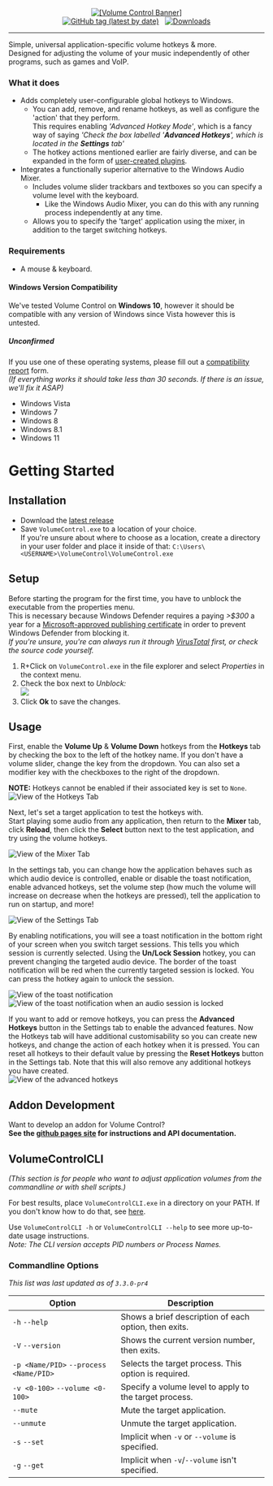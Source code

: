 <p align="center">
<a href="https://radj307.github.io/volume-control"><img alt="[Volume Control Banner]" src="https://i.imgur.com/rMbNIhU.png"></a><br/>
<a href="https://github.com/radj307/volume-control/releases"><img alt="GitHub tag (latest by date)" src="https://img.shields.io/github/v/tag/radj307/volume-control?color=e8e8e7&label=Latest%20Version&logo=github&logoColor=e8e8e7&style=for-the-badge"></a>&nbsp;&nbsp;&nbsp;<a href="https://github.com/radj307/volume-control/releases"><img alt="Downloads" src="https://img.shields.io/github/downloads/radj307/volume-control/total?color=e8e8e7&logo=github&logoColor=e8e8e7&style=for-the-badge"></a>
</p>

***

Simple, universal application-specific volume hotkeys & more.  
Designed for adjusting the volume of your music independently of other programs, such as games and VoIP.  


### What it does

- Adds completely user-configurable global hotkeys to Windows.
  - You can add, remove, and rename hotkeys, as well as configure the 'action' that they perform.  
    This requires enabling *'Advanced Hotkey Mode'*, which is a fancy way of saying *'Check the box labelled '**Advanced Hotkeys**', which is located in the **Settings** tab'*
  - The hotkey actions mentioned earlier are fairly diverse, and can be expanded in the form of [user-created plugins](https://radj307.github.io/volume-control).
- Integrates a functionally superior alternative to the Windows Audio Mixer.  
  - Includes volume slider trackbars and textboxes so you can specify a volume level with the keyboard.
    - Like the Windows Audio Mixer, you can do this with any running process independently at any time.
  - Allows you to specify the 'target' application using the mixer, in addition to the target switching hotkeys.

### Requirements

- A mouse & keyboard.

#### Windows Version Compatibility
We've tested Volume Control on **Windows 10**, however it should be compatible with any version of Windows since Vista however this is untested.  

##### Unconfirmed

If you use one of these operating systems, please fill out a [compatibility report](https://github.com/radj307/volume-control/issues/new?assignees=radj307&labels=os-support&template=Compatibility.yml&title=Windows+Version+Compatibility+Report&version=Windows+Vista) form.  
*(If everything works it should take less than 30 seconds. If there is an issue, we'll fix it ASAP)*
- Windows Vista
- Windows 7
- Windows 8
- Windows 8.1
- Windows 11

# Getting Started

## Installation
- Download the [latest release](https://github.com/radj307/volume-control/releases)
- Save `VolumeControl.exe` to a location of your choice.  
If you're unsure about where to choose as a location, create a directory in your user folder and place it inside of that:
`C:\Users\<USERNAME>\VolumeControl\VolumeControl.exe`

## Setup
Before starting the program for the first time, you have to unblock the executable from the properties menu.  
This is necessary because Windows Defender requires a paying *&gt;$300* a year for a [Microsoft-approved publishing certificate](https://docs.microsoft.com/en-us/windows-hardware/drivers/dashboard/get-a-code-signing-certificate) in order to prevent Windows Defender from blocking it.  
*If you're unsure, you're can always run it through [VirusTotal](https://www.virustotal.com/gui/home/upload) first, or check the source code yourself.*

 1. R+Click on `VolumeControl.exe` in the file explorer and select *Properties* in the context menu.  
 2. Check the box next to *Unblock:*  
 ![](https://i.imgur.com/NMI4m4F.png)  
 3. Click **Ok** to save the changes.  


## Usage
First, enable the **Volume Up** & **Volume Down** hotkeys from the **Hotkeys** tab by checking the box to the left of the hotkey name. If you don't have a volume slider, change the key from the dropdown. You can also set a modifier key with the checkboxes to the right of the dropdown. 

**NOTE:** Hotkeys cannot be enabled if their associated key is set to `None`.
![View of the Hotkeys Tab](https://i.imgur.com/Qvkev52.png)


Next, let's set a target application to test the hotkeys with.  
Start playing some audio from any application, then return to the **Mixer** tab, click **Reload**, then click the **Select** button next to the test application, and try using the volume hotkeys.  

![View of the Mixer Tab](https://i.imgur.com/r5uaSx0.png)

In the settings tab, you can change how the application behaves such as which audio device is controlled, enable or disable the toast notification, enable advanced hotkeys, set the volume step (how much the volume will increase on decrease when the hotkeys are pressed), tell the application to run on startup, and more!

![View of the Settings Tab](https://i.imgur.com/jx8j1bC.png)

By enabling notifications, you will see a toast notification in the bottom right of your screen when you switch target sessions. This tells you which session is currently selected. Using the **Un/Lock Session** hotkey, you can prevent changing the targeted audio device. The border of the toast notification will be red when the currently targeted session is locked. You can press the hotkey again to unlock the session. 

![View of the toast notification](https://i.imgur.com/YWoXPxW.png)
![View of the toast notification when an audio session is locked](https://i.imgur.com/KOdYtGi.png)

If you want to add or remove hotkeys, you can press the **Advanced Hotkeys** button in the Settings tab to enable the advanced features. Now the Hotkeys tab will have additional customisability so you can create new hotkeys, and change the action of each hotkey when it is pressed. You can reset all hotkeys to their default value by pressing the **Reset Hotkeys** button in the Settings tab. Note that this will also remove any additional hotkeys you have created.  
![View of the advanced hotkeys](https://i.imgur.com/JccOVnO.png)

## Addon Development
Want to develop an addon for Volume Control?  
**See the [github pages site](https://radj307.github.io/volume-control) for instructions and API documentation.**


## VolumeControlCLI
*(This section is for people who want to adjust application volumes from the commandline or with shell scripts.)*

For best results, place `VolumeControlCLI.exe` in a directory on your PATH. If you don't know how to do that, see [here](https://stackoverflow.com/a/44272417/8705305).  

Use `VolumeControlCLI -h` or `VolumeControlCLI --help` to see more up-to-date usage instructions.  
_Note: The CLI version accepts PID numbers or Process Names._

### Commandline Options
_This list was last updated as of `3.3.0-pr4`_

| Option                                  | Description                                            |
|-----------------------------------------|--------------------------------------------------------|
| `-h`  `--help`                          | Shows a brief description of each option, then exits.  |
| `-V`  `--version`                       | Shows the current version number, then exits.          |
| `-p <Name/PID>`  `--process <Name/PID>` | Selects the target process. This option is required.   |
| `-v <0-100>`  `--volume <0-100>`        | Specify a volume level to apply to the target process. |
| `--mute`                                |  Mute the target application.                          |
| `--unmute`                              | Unmute the target application.                         |
| `-s`  `--set`                           | Implicit when `-v` or `--volume` is specified.         |
| `-g`  `--get`                           | Implicit when `-v`/`--volume` isn't specified.         |
